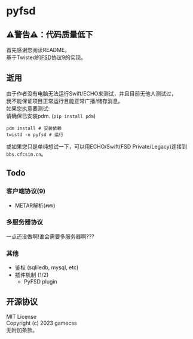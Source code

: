 # pyfsd
## ⚠️警告⚠️：代码质量低下
首先感谢您阅读README。  
基于Twisted的[FSD](https://github.com/kuroneko/fsd)协议9的实现。  

## 逝用
由于作者没有电脑无法运行Swift/ECHO来测试，并且目前无他人测试过，  
我不能保证项目正常运行且能正常广播/储存消息。  
如果您执意要测试:  
请确保已安装pdm. (`pip install pdm`)
```
pdm install # 安装依赖
twistd -n pyfsd # 运行
```
或如果您只是单纯想试一下，可以用ECHO/Swift(FSD Private/Legacy)连接到`bbs.cfcsim.cn`。

## Todo
### 客户端协议(9)
- METAR解析(`#WX`)
### 多服务器协议
一点还没做啊!谁会需要多服务器啊???
### 其他
- 鉴权 (sqliledb, mysql, etc)
- 插件机制 (1/2)
    - PyFSD plugin

## 开源协议
MIT License  
Copyright (c) 2023 gamecss  
无附加条款。
